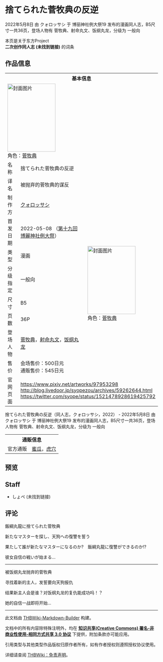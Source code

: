 # 捨てられた菅牧典の反逆

<!-- source html: G:\repos\THBWiki-Markdown-Builder\THBWikiMarkdown\Temp\main\e\e0\ns0%3A%E6%8D%A8%E3%81%A6%E3%82%89%E3%82%8C%E3%81%9F%E8%8F%85%E7%89%A7%E5%85%B8%E3%81%AE%E5%8F%8D%E9%80%86.html -->

2022年5月8日 由 クォロッサシ 于 博丽神社例大祭19 发布的漫画同人志，B5尺寸一共36页，登场人物有 菅牧典、射命丸文、饭纲丸龙，分级为 一般向

本页是关于东方Project  
 **二次创作同人志 (未找到链接)** 的词条

## 作品信息

<table><tbody><tr><th colspan="3">基本信息</th></tr><tr><td class="cover-artwork-mobile" colspan="2"><a href="./文件-捨てられた菅牧典の反逆封面.jpg.md" class="image" title="封面图片"><img alt="封面图片" src="https://upload.thwiki.cc/thumb/f/f9/%E6%8D%A8%E3%81%A6%E3%82%89%E3%82%8C%E3%81%9F%E8%8F%85%E7%89%A7%E5%85%B8%E3%81%AE%E5%8F%8D%E9%80%86%E5%B0%81%E9%9D%A2.jpg/158px-%E6%8D%A8%E3%81%A6%E3%82%89%E3%82%8C%E3%81%9F%E8%8F%85%E7%89%A7%E5%85%B8%E3%81%AE%E5%8F%8D%E9%80%86%E5%B0%81%E9%9D%A2.jpg" decoding="async" loading="lazy" width="158" height="224" srcset="https://upload.thwiki.cc/thumb/f/f9/%E6%8D%A8%E3%81%A6%E3%82%89%E3%82%8C%E3%81%9F%E8%8F%85%E7%89%A7%E5%85%B8%E3%81%AE%E5%8F%8D%E9%80%86%E5%B0%81%E9%9D%A2.jpg/238px-%E6%8D%A8%E3%81%A6%E3%82%89%E3%82%8C%E3%81%9F%E8%8F%85%E7%89%A7%E5%85%B8%E3%81%AE%E5%8F%8D%E9%80%86%E5%B0%81%E9%9D%A2.jpg 1.5x, https://upload.thwiki.cc/thumb/f/f9/%E6%8D%A8%E3%81%A6%E3%82%89%E3%82%8C%E3%81%9F%E8%8F%85%E7%89%A7%E5%85%B8%E3%81%AE%E5%8F%8D%E9%80%86%E5%B0%81%E9%9D%A2.jpg/317px-%E6%8D%A8%E3%81%A6%E3%82%89%E3%82%8C%E3%81%9F%E8%8F%85%E7%89%A7%E5%85%B8%E3%81%AE%E5%8F%8D%E9%80%86%E5%B0%81%E9%9D%A2.jpg 2x" data-file-width="602" data-file-height="850"></a><div class="cover-char">角色：<a href="./菅牧典.md" title="菅牧典">菅牧典</a></div></td>
</tr><tr><td class="label">名称</td><td colspan="2"> 捨てられた菅牧典の反逆 </td></tr><tr><td class="label">译名</td><td colspan="2"> 被抛弃的菅牧典的谋反 </td></tr><tr><td class="label">制作方</td><td><a href="./クォロッサシ.md" title="クォロッサシ">クォロッサシ</a></td><td class="cover-artwork" rowspan="8" style="min-width:224px;"><a href="./文件-捨てられた菅牧典の反逆封面.jpg.md" class="image" title="封面图片"><img alt="封面图片" src="https://upload.thwiki.cc/thumb/f/f9/%E6%8D%A8%E3%81%A6%E3%82%89%E3%82%8C%E3%81%9F%E8%8F%85%E7%89%A7%E5%85%B8%E3%81%AE%E5%8F%8D%E9%80%86%E5%B0%81%E9%9D%A2.jpg/158px-%E6%8D%A8%E3%81%A6%E3%82%89%E3%82%8C%E3%81%9F%E8%8F%85%E7%89%A7%E5%85%B8%E3%81%AE%E5%8F%8D%E9%80%86%E5%B0%81%E9%9D%A2.jpg" decoding="async" loading="lazy" width="158" height="224" srcset="https://upload.thwiki.cc/thumb/f/f9/%E6%8D%A8%E3%81%A6%E3%82%89%E3%82%8C%E3%81%9F%E8%8F%85%E7%89%A7%E5%85%B8%E3%81%AE%E5%8F%8D%E9%80%86%E5%B0%81%E9%9D%A2.jpg/238px-%E6%8D%A8%E3%81%A6%E3%82%89%E3%82%8C%E3%81%9F%E8%8F%85%E7%89%A7%E5%85%B8%E3%81%AE%E5%8F%8D%E9%80%86%E5%B0%81%E9%9D%A2.jpg 1.5x, https://upload.thwiki.cc/thumb/f/f9/%E6%8D%A8%E3%81%A6%E3%82%89%E3%82%8C%E3%81%9F%E8%8F%85%E7%89%A7%E5%85%B8%E3%81%AE%E5%8F%8D%E9%80%86%E5%B0%81%E9%9D%A2.jpg/317px-%E6%8D%A8%E3%81%A6%E3%82%89%E3%82%8C%E3%81%9F%E8%8F%85%E7%89%A7%E5%85%B8%E3%81%AE%E5%8F%8D%E9%80%86%E5%B0%81%E9%9D%A2.jpg 2x" data-file-width="602" data-file-height="850"></a><div class="cover-char">角色：<a href="./菅牧典.md" title="菅牧典">菅牧典</a></div></td>
</tr><tr><td class="label">首发日期</td><td>2022-05-08&#160;（<a href="/展会作品列表?e=%E5%8D%9A%E4%B8%BD%E7%A5%9E%E7%A4%BE%E4%BE%8B%E5%A4%A7%E7%A5%AD%2319">第十九回 博麗神社例大祭</a>）</td></tr><tr><td class="label">类型</td><td>漫画</td></tr><tr><td class="label">分级指定</td><td>一般向</td></tr><tr><td class="label">尺寸</td><td>B5</td></tr><tr><td class="label">页数</td><td>36P</td></tr><tr><td class="label">登场人物</td><td><a href="./菅牧典.md" title="菅牧典">菅牧典</a>，<a href="./射命丸文.md" title="射命丸文">射命丸文</a>，<a href="./饭纲丸龙.md" title="饭纲丸龙">饭纲丸龙</a></td></tr><tr><td class="label">售价</td><td>会场售价：500日元<br>通贩售价：545日元</td></tr>
<tr><td class="label">官网页面</td><td colspan="2"><a rel="nofollow" class="external free" href="https://www.pixiv.net/artworks/97953298">https://www.pixiv.net/artworks/97953298</a><br><a rel="nofollow" class="external free" href="http://blog.livedoor.jp/syopezou/archives/59262644.html">http://blog.livedoor.jp/syopezou/archives/59262644.html</a><br><a rel="nofollow" class="external free" href="https://twitter.com/syope/status/1521478928619425792">https://twitter.com/syope/status/1521478928619425792</a></td></tr></tbody></table>

捨てられた菅牧典の反逆（同人志，クォロッサシ，2022） - 2022年5月8日 由 クォロッサシ 于 博丽神社例大祭19 发布的漫画同人志，B5尺寸一共36页，登场人物有 菅牧典、射命丸文、饭纲丸龙，分级为 一般向

<table><tbody><tr><th colspan="3">通贩信息</th></tr><tr><td class="label">官方通贩</td><td colspan="2"><a rel="nofollow" class="external text" href="https://www.melonbooks.co.jp/detail/detail.php?product_id=1459332">蜜瓜</a>，<a rel="nofollow" class="external text" href="https://ec.toranoana.jp/tora_r/ec/item/040030980721">虎穴</a></td></tr></tbody></table>



## 预览

## Staff
- しょぺ (未找到链接)


## 评论

  
飯綱丸龍に捨てられた菅牧典  

新たなマスターを探し、天狗への復讐を誓う  

果たして誰が新たなマスターになるのか?　飯綱丸龍に復讐ができるのか!?  

彼女自信の戦いが始まる…  

  

___

  
被饭纲丸龙抛弃的菅牧典  

寻找着新的主人，发誓要向天狗报仇  

结果新主人会是谁？对饭纲丸龙的复仇能成功吗！？  

她的自信一战即将开始…
  







---

此文档由 [THBWiki-Markdown-Builder](https://github.com/Delsin-Yu/THBWiki-Markdown-Builder) 构建。

文档中的所有内容除特殊注明外，均在 [**知识共享(Creative Commons) 署名-非商业性使用-相同方式共享 3.0 协议**](https://creativecommons.org/licenses/by-sa/3.0/deed.zh-hans) 下提供，附加条款亦可能应用。

引用类型与其他类型作品版权归原作者所有，如有作者授权则遵照授权协议使用。

详细请查阅 [THBWiki：免责声明](https://thbwiki.cc/THBWiki:%E5%85%8D%E8%B4%A3%E5%A3%B0%E6%98%8E)。

